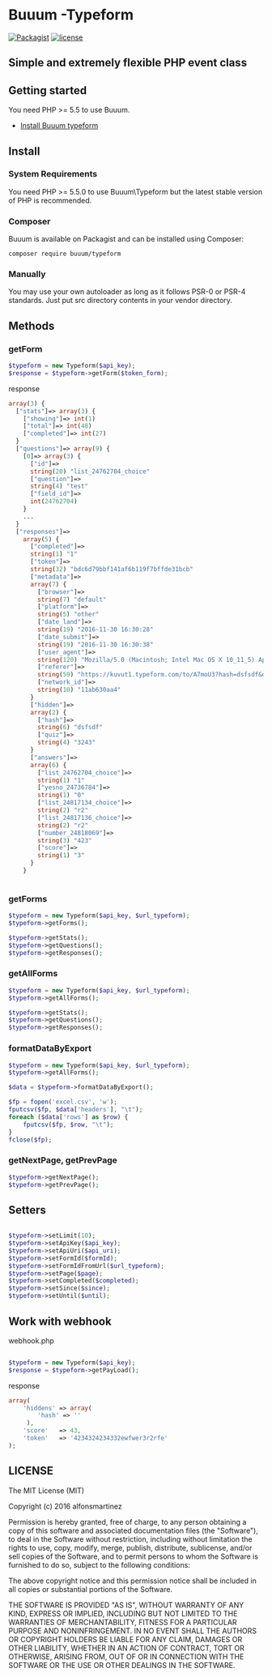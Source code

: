 Buuum -Typeform
=======================================

[![Packagist](https://poser.pugx.org/buuum/typeform/v/stable)](https://packagist.org/packages/buuum/typeform)
[![license](https://img.shields.io/github/license/mashape/apistatus.svg?maxAge=2592000)](#license)

## Simple and extremely flexible PHP event class

## Getting started

You need PHP >= 5.5 to use Buuum.

- [Install Buuum typeform](#install)

## Install

### System Requirements

You need PHP >= 5.5.0 to use Buuum\Typeform but the latest stable version of PHP is recommended.

### Composer

Buuum is available on Packagist and can be installed using Composer:

```
composer require buuum/typeform
```

### Manually

You may use your own autoloader as long as it follows PSR-0 or PSR-4 standards. Just put src directory contents in your vendor directory.

## Methods

### getForm
```php
$typeform = new Typeform($api_key);
$response = $typeform->getForm($token_form);
```
response
```php
array(3) {
  ["stats"]=> array(3) {
    ["showing"]=> int(1)
    ["total"]=> int(48)
    ["completed"]=> int(27)
  }
  ["questions"]=> array(9) {
    [0]=> array(3) {
      ["id"]=>
      string(20) "list_24762704_choice"
      ["question"]=>
      string(4) "test"
      ["field_id"]=>
      int(24762704)
    }
    ... 
  }
  ["responses"]=>
    array(5) {
      ["completed"]=>
      string(1) "1"
      ["token"]=>
      string(32) "bdc6d79bbf141af6b119f7bffde31bcb"
      ["metadata"]=>
      array(7) {
        ["browser"]=>
        string(7) "default"
        ["platform"]=>
        string(5) "other"
        ["date_land"]=>
        string(19) "2016-11-30 16:30:28"
        ["date_submit"]=>
        string(19) "2016-11-30 16:30:38"
        ["user_agent"]=>
        string(120) "Mozilla/5.0 (Macintosh; Intel Mac OS X 10_11_5) AppleWebKit/537.36 (KHTML, like Gecko) Chrome/54.0.2840.98 Safari/537.36"
        ["referer"]=>
        string(59) "https://kuvut1.typeform.com/to/A7moU3?hash=dsfsdf&quiz=3243"
        ["network_id"]=>
        string(10) "11ab630aa4"
      }
      ["hidden"]=>
      array(2) {
        ["hash"]=>
        string(6) "dsfsdf"
        ["quiz"]=>
        string(4) "3243"
      }
      ["answers"]=>
      array(6) {
        ["list_24762704_choice"]=>
        string(1) "1"
        ["yesno_24736784"]=>
        string(1) "0"
        ["list_24817134_choice"]=>
        string(2) "r2"
        ["list_24817136_choice"]=>
        string(2) "r2"
        ["number_24818069"]=>
        string(3) "423"
        ["score"]=>
        string(1) "3"
      }
    }
    
```

### getForms
```php
$typeform = new Typeform($api_key, $url_typeform);
$typeform->getForms();

$typeform->getStats();
$typeform->getQuestions();
$typeform->getResponses();
```

### getAllForms
```php
$typeform = new Typeform($api_key, $url_typeform);
$typeform->getAllForms();

$typeform->getStats();
$typeform->getQuestions();
$typeform->getResponses();
```

### formatDataByExport
```php
$typeform = new Typeform($api_key, $url_typeform);
$typeform->getAllForms();

$data = $typeform->formatDataByExport();

$fp = fopen('excel.csv', 'w');
fputcsv($fp, $data['headers'], "\t");
foreach ($data['rows'] as $row) {
    fputcsv($fp, $row, "\t");
}
fclose($fp);

```

### getNextPage, getPrevPage
```php
$typeform->getNextPage();
$typeform->getPrevPage();
```

## Setters

```php

$typeform->setLimit(10);
$typeform->setApiKey($api_key);
$typeform->setApiUri($api_uri);
$typeform->setFormId($formId);
$typeform->setFormIdFromUrl($url_typeform);
$typeform->setPage($page);
$typeform->setCompleted($completed);
$typeform->setSince($since);
$typeform->setUntil($until);

```

## Work with webhook
webhook.php
```php

$typeform = new Typeform($api_key);
$response = $typeform->getPayLoad();

```

response

```php
array(
    'hiddens' => array(
        'hash' => ''
     ),
    'score'   => 43,
    'token'   => '4234324234332ewfwer3r2rfe'
);
```


## LICENSE

The MIT License (MIT)

Copyright (c) 2016 alfonsmartinez

Permission is hereby granted, free of charge, to any person obtaining a copy of this software and associated documentation files (the "Software"), to deal in the Software without restriction, including without limitation the rights to use, copy, modify, merge, publish, distribute, sublicense, and/or sell copies of the Software, and to permit persons to whom the Software is furnished to do so, subject to the following conditions:

The above copyright notice and this permission notice shall be included in all copies or substantial portions of the Software.

THE SOFTWARE IS PROVIDED "AS IS", WITHOUT WARRANTY OF ANY KIND, EXPRESS OR IMPLIED, INCLUDING BUT NOT LIMITED TO THE WARRANTIES OF MERCHANTABILITY, FITNESS FOR A PARTICULAR PURPOSE AND NONINFRINGEMENT. IN NO EVENT SHALL THE AUTHORS OR COPYRIGHT HOLDERS BE LIABLE FOR ANY CLAIM, DAMAGES OR OTHER LIABILITY, WHETHER IN AN ACTION OF CONTRACT, TORT OR OTHERWISE, ARISING FROM, OUT OF OR IN CONNECTION WITH THE SOFTWARE OR THE USE OR OTHER DEALINGS IN THE SOFTWARE.